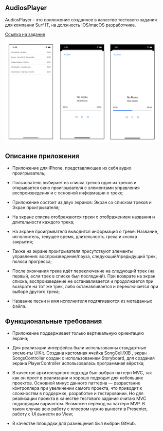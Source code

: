 ## **AudiosPlayer**

AudiosPlayer - это приложение созданное в качестве тестового задания для компании Surf IT, на должность iOS/macOS разработчика.

[Ссылка на задание](https://drive.google.com/file/d/15MUVQ8Vt1gfjxWYrMpAjWNdYA-pU37Wa/view?pli=1)

![AppScreenshot1](https://github.com/DzhamiRakhmetov/AudiosPlayer/blob/main/AudiosPlayerScreenshots.png)

## **Описание приложения**

- Приложение для iPhone, представляющее из себя аудио проигрыватель;
- Пользователь выбирает из списка треков один из треков и открывается окно проигрывателя с элементами управления воспроизведения и с основной информации о треке;

- Приложение состоит из двух экранов: Экран со списком треков и Экран проигрывателя;

- На экране списка отображаются треки с отображением названия и длительности каждого трека;
- На экране проигрывателя выводится информация о треке: Название, исполнитель, текущее время, длительность трека и кнопка закрытия;

- Также на экране проигрывателя присутствуют элементы управления: воспроизведение/пауза, следующий/предыдущий трек, полоса прогресса;

- После окончания трека идёт переключение на следующий трек (на первый, если трек в списке был последний). При возврате на
экран списка, воспроизведение не останавливается и продолжается при возврате на тот же трек, либо останавливается и переключается при выборе другого трека;

- Название песни и имя исполнителя подтягиваются из метаданных файла.

## **Функциональные требования**

- Приложение поддерживает только вертикальную ориентацию экрана;

- Для реализации интерфейса были использованны стандартные элементы UIKit. Создана кастомная ячейка SongCell/XIB , экран SongsController
создан с использованием Storyboard, для создания экрана PlayerController использовалась программная вёрстка;

- В качестве архитектурного подхода был выбран паттерн MVC, так как он прост в реализации и хорошо подходит для небольших проектов. Основной минус данного паттерна — разрастание контроллера при увеличении самого проекта, что приводит к сложностям в поддержке, разработке и тестировании. Но для реализации проекта в качестве тестового задания считаю MVC подходящим вариантом. Возможен переход на паттерн MVP. В таком случае всю работу с плеером нужно вынести в Presenter, работу с UI вынести во View;

- В качестве площадки для размещения был выбран GitHub.
